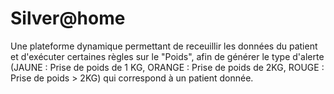 # Silver@home 
Une plateforme dynamique permettant de receuillir les données du patient et d'exécuter certaines règles sur le "Poids", afin de générer le type d'alerte (JAUNE : Prise de poids de 1 KG, ORANGE : Prise de poids de 2KG, ROUGE : Prise de poids > 2KG) qui correspond à un patient donnée.
